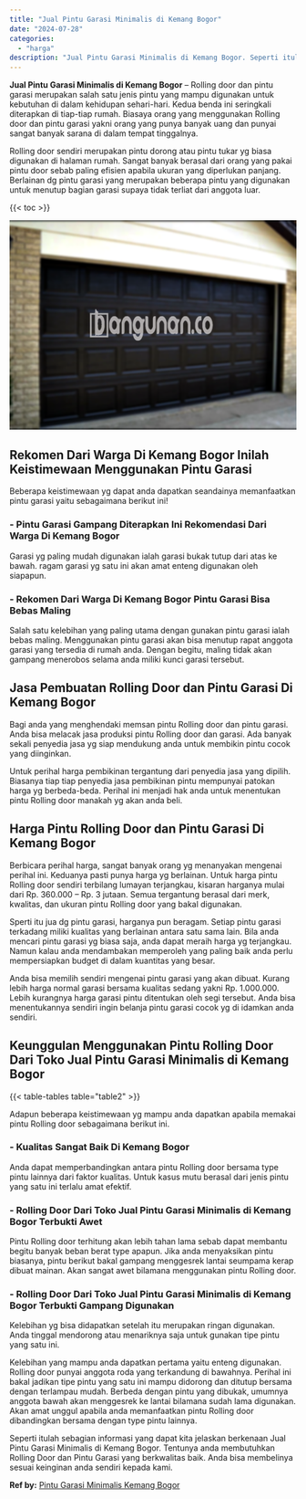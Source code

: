 ```yaml
---
title: "Jual Pintu Garasi Minimalis di Kemang Bogor"
date: "2024-07-28"
categories: 
  - "harga"
description: "Jual Pintu Garasi Minimalis di Kemang Bogor. Seperti itulah sebagian informasi yang dapat kita jelaskan berkenaan Jual Pintu Garasi Minimalis di Kemang Bogor..."
---
```


**Jual Pintu Garasi Minimalis di Kemang Bogor** – Rolling door dan pintu garasi merupakan salah satu jenis pintu yang mampu digunakan untuk kebutuhan di dalam kehidupan sehari-hari. Kedua benda ini seringkali diterapkan di tiap-tiap rumah. Biasaya orang yang menggunakan Rolling door dan pintu garasi yakni orang yang punya banyak uang dan punyai sangat banyak sarana di dalam tempat tinggalnya.

Rolling door sendiri merupakan pintu dorong atau pintu tukar yg biasa digunakan di halaman rumah. Sangat banyak berasal dari orang yang pakai pintu door sebab paling efisien apabila ukuran yang diperlukan panjang. Berlainan dg pintu garasi yang merupakan beberapa pintu yang digunakan untuk menutup bagian garasi supaya tidak terliat dari anggota luar.

{{< toc >}}

![Jual Pintu Garasi Minimalis di Kemang Bogor](/images/pintu-garasi-65.png)

## Rekomen Dari Warga Di Kemang Bogor Inilah Keistimewaan Menggunakan Pintu Garasi

Beberapa keistimewaan yg dapat anda dapatkan seandainya memanfaatkan pintu garasi yaitu sebagaimana berikut ini!

### \- Pintu Garasi Gampang Diterapkan Ini Rekomendasi Dari Warga Di Kemang Bogor

Garasi yg paling mudah digunakan ialah garasi bukak tutup dari atas ke bawah. ragam garasi yg satu ini akan amat enteng digunakan oleh siapapun.

### \- Rekomen Dari Warga Di Kemang Bogor Pintu Garasi Bisa Bebas Maling

Salah satu kelebihan yang paling utama dengan gunakan pintu garasi ialah bebas maling. Menggunakan pintu garasi akan bisa menutup rapat anggota garasi yang tersedia di rumah anda. Dengan begitu, maling tidak akan gampang menerobos selama anda miliki kunci garasi tersebut.

## Jasa Pembuatan Rolling Door dan Pintu Garasi Di Kemang Bogor

Bagi anda yang menghendaki memsan pintu Rolling door dan pintu garasi. Anda bisa melacak jasa produksi pintu Rolling door dan garasi. Ada banyak sekali penyedia jasa yg siap mendukung anda untuk membikin pintu cocok yang diinginkan.

Untuk perihal harga pembikinan tergantung dari penyedia jasa yang dipilih. Biasanya tiap tiap penyedia jasa pembikinan pintu mempunyai patokan harga yg berbeda-beda. Perihal ini menjadi hak anda untuk menentukan pintu Rolling door manakah yg akan anda beli.

## Harga Pintu Rolling Door dan Pintu Garasi Di Kemang Bogor

Berbicara perihal harga, sangat banyak orang yg menanyakan mengenai perihal ini. Keduanya pasti punya harga yg berlainan. Untuk harga pintu Rolling door sendiri terbilang lumayan terjangkau, kisaran harganya mulai dari Rp. 360.000 – Rp. 3 jutaan. Semua tergantung berasal dari merk, kwalitas, dan ukuran pintu Rolling door yang bakal digunakan.

Sperti itu jua dg pintu garasi, harganya pun beragam. Setiap pintu garasi terkadang miliki kualitas yang berlainan antara satu sama lain. Bila anda mencari pintu garasi yg biasa saja, anda dapat meraih harga yg terjangkau. Namun kalau anda mendambakan memperoleh yang paling baik anda perlu mempersiapkan budget di dalam kuantitas yang besar.

Anda bisa memilih sendiri mengenai pintu garasi yang akan dibuat. Kurang lebih harga normal garasi bersama kualitas sedang yakni Rp. 1.000.000. Lebih kurangnya harga garasi pintu ditentukan oleh segi tersebut. Anda bisa menentukannya sendiri ingin belanja pintu garasi cocok yg di idamkan anda sendiri.

## Keunggulan Menggunakan Pintu Rolling Door Dari Toko Jual Pintu Garasi Minimalis di Kemang Bogor

{{< table-tables table="table2" >}}

Adapun beberapa keistimewaan yg mampu anda dapatkan apabila memakai pintu Rolling door sebagaimana berikut ini.

### \- Kualitas Sangat Baik Di Kemang Bogor

Anda dapat memperbandingkan antara pintu Rolling door bersama type pintu lainnya dari faktor kualitas. Untuk kasus mutu berasal dari jenis pintu yang satu ini terlalu amat efektif.

### \- Rolling Door Dari Toko Jual Pintu Garasi Minimalis di Kemang Bogor Terbukti Awet

Pintu Rolling door terhitung akan lebih tahan lama sebab dapat membantu begitu banyak beban berat type apapun. Jika anda menyaksikan pintu biasanya, pintu berikut bakal gampang menggesrek lantai seumpama kerap dibuat mainan. Akan sangat awet bilamana menggunakan pintu Rolling door.

### \- Rolling Door Dari Toko Jual Pintu Garasi Minimalis di Kemang Bogor Terbukti Gampang Digunakan

Kelebihan yg bisa didapatkan setelah itu merupakan ringan digunakan. Anda tinggal mendorong atau menariknya saja untuk gunakan tipe pintu yang satu ini.

Kelebihan yang mampu anda dapatkan pertama yaitu enteng digunakan. Rolling door punyai anggota roda yang terkandung di bawahnya. Perihal ini bakal jadikan tipe pintu yang satu ini mampu didorong dan ditutup bersama dengan terlampau mudah. Berbeda dengan pintu yang dibukak, umumnya anggota bawah akan menggesrek ke lantai bilamana sudah lama digunakan. Akan amat unggul apabila anda memanfaatkan pintu Rolling door dibandingkan bersama dengan type pintu lainnya.

Seperti itulah sebagian informasi yang dapat kita jelaskan berkenaan Jual Pintu Garasi Minimalis di Kemang Bogor. Tentunya anda membutuhkan Rolling Door dan Pintu Garasi yang berkwalitas baik. Anda bisa membelinya sesuai keinginan anda sendiri kepada kami.

**Ref by:** [Pintu Garasi Minimalis Kemang Bogor](https://id.wikipedia.org/wiki/Pintu)
